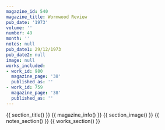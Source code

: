 ```yaml
---
magazine_id: 540
magazine_title: Wormwood Review
pub_date: '1973'
volume: ''
number: 49
month: ''
notes: null
pub_date1: 29/12/1973
pub_date2: null
image: null
works_included:
- work_id: 980
  magazine_page: '38'
  published_as: ''
- work_id: 759
  magazine_page: '38'
  published_as: ''
---
```


{{ section_title() }}
{{ magazine_info() }}
{{ section_image() }}
{{ notes_section() }}
{{ works_section() }}
